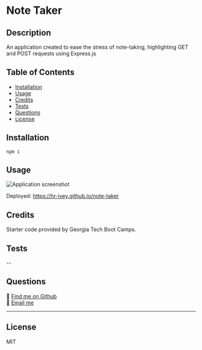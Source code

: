 # Note Taker

## Description
An application created to ease the stress of note-taking, highlighting GET and POST requests using Express.js

## Table of Contents
- [Installation](#installation)
- [Usage](#usage)
- [Credits](#credits)
- [Tests](#tests)
- [Questions](#questions)
- [License](#license)

## Installation
```npm i```
## Usage
![Application screenshot](/screenshot.png)

Deployed: https://hr-ivey.github.io/note-taker
## Credits
Starter code provided by Georgia Tech Boot Camps.

## Tests
--

## Questions
🌲 [Find me on Github](https://github.com/hr-ivey)  
🌲 [Email me](mailto:haleyrivey@gmail.com)

---
## License
MIT